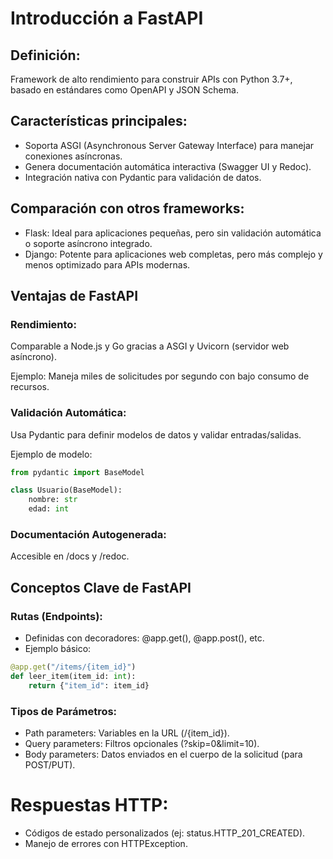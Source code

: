 # Introducción a FastAPI

## Definición:
Framework de alto rendimiento para construir APIs con Python 3.7+, basado en estándares como OpenAPI y JSON Schema.

## Características principales:

- Soporta ASGI (Asynchronous Server Gateway Interface) para manejar conexiones asíncronas.
- Genera documentación automática interactiva (Swagger UI y Redoc).
- Integración nativa con Pydantic para validación de datos.

## Comparación con otros frameworks:

- Flask: Ideal para aplicaciones pequeñas, pero sin validación automática o soporte asíncrono integrado.
- Django: Potente para aplicaciones web completas, pero más complejo y menos optimizado para APIs modernas.

## Ventajas de FastAPI

### Rendimiento:

Comparable a Node.js y Go gracias a ASGI y Uvicorn (servidor web asíncrono).

Ejemplo: Maneja miles de solicitudes por segundo con bajo consumo de recursos.

### Validación Automática:

Usa Pydantic para definir modelos de datos y validar entradas/salidas.

Ejemplo de modelo:

```python
from pydantic import BaseModel  

class Usuario(BaseModel):  
    nombre: str  
    edad: int  
```
### Documentación Autogenerada:

Accesible en /docs y /redoc.


## Conceptos Clave de FastAPI 

### Rutas (Endpoints):
- Definidas con decoradores: @app.get(), @app.post(), etc.
- Ejemplo básico:

```python
@app.get("/items/{item_id}")  
def leer_item(item_id: int):  
    return {"item_id": item_id}   
```
### Tipos de Parámetros:

- Path parameters: Variables en la URL (/{item_id}).
- Query parameters: Filtros opcionales (?skip=0&limit=10).
- Body parameters: Datos enviados en el cuerpo de la solicitud (para POST/PUT).

# Respuestas HTTP:

- Códigos de estado personalizados (ej: status.HTTP_201_CREATED).
- Manejo de errores con HTTPException.
